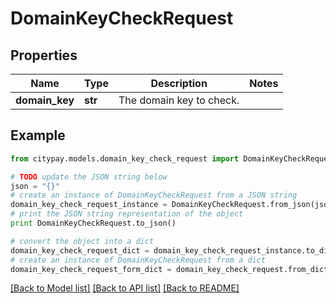 # DomainKeyCheckRequest


## Properties

Name | Type | Description | Notes
------------ | ------------- | ------------- | -------------
**domain_key** | **str** | The domain key to check.  | 

## Example

```python
from citypay.models.domain_key_check_request import DomainKeyCheckRequest

# TODO update the JSON string below
json = "{}"
# create an instance of DomainKeyCheckRequest from a JSON string
domain_key_check_request_instance = DomainKeyCheckRequest.from_json(json)
# print the JSON string representation of the object
print DomainKeyCheckRequest.to_json()

# convert the object into a dict
domain_key_check_request_dict = domain_key_check_request_instance.to_dict()
# create an instance of DomainKeyCheckRequest from a dict
domain_key_check_request_form_dict = domain_key_check_request.from_dict(domain_key_check_request_dict)
```
[[Back to Model list]](../README.md#documentation-for-models) [[Back to API list]](../README.md#documentation-for-api-endpoints) [[Back to README]](../README.md)



